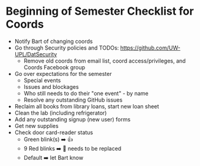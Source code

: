 # Beginning of Semester Checklist for Coords

- Notify Bart of changing coords
- Go through Security policies and TODOs: https://github.com/UW-UPL/DatSecurity
  - Remove old coords from email list, coord access/privileges, and Coords Facebook group 
- Go over expectations for the semester
  - Special events
  - Issues and blockages
  - Who still needs to do their "one event" - by name
  - Resolve any outstanding GitHub issues
- Reclaim all books from library loans, start new loan sheet
- Clean the lab (including refrigerator)
- Add any outstanding signup (new user) forms
- Get new supplies
- Check door card-reader status
  - Green blink(s) :arrow_right: :thumbsup:
  - 9 Red blinks :arrow_right: :battery: needs to be replaced
  - Default :arrow_right: let Bart know

